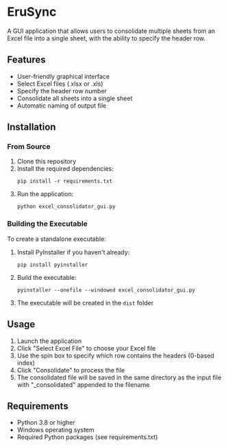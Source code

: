 # EruSync

A GUI application that allows users to consolidate multiple sheets from an Excel file into a single sheet, with the ability to specify the header row.

## Features

- User-friendly graphical interface
- Select Excel files (.xlsx or .xls)
- Specify the header row number
- Consolidate all sheets into a single sheet
- Automatic naming of output file

## Installation

### From Source

1. Clone this repository
2. Install the required dependencies:
   ```
   pip install -r requirements.txt
   ```
3. Run the application:
   ```
   python excel_consolidator_gui.py
   ```

### Building the Executable

To create a standalone executable:

1. Install PyInstaller if you haven't already:
   ```
   pip install pyinstaller
   ```

2. Build the executable:
   ```
   pyinstaller --onefile --windowed excel_consolidator_gui.py
   ```

3. The executable will be created in the `dist` folder

## Usage

1. Launch the application
2. Click "Select Excel File" to choose your Excel file
3. Use the spin box to specify which row contains the headers (0-based index)
4. Click "Consolidate" to process the file
5. The consolidated file will be saved in the same directory as the input file with "_consolidated" appended to the filename

## Requirements

- Python 3.8 or higher
- Windows operating system
- Required Python packages (see requirements.txt) 
